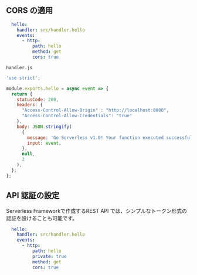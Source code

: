 ## CORS の適用

```yaml
  hello:
    handler: src/handler.hello
    events:
      - http:
          path: hello
          method: get
          cors: true
```


`handler.js`

```js
'use strict';

module.exports.hello = async event => {
  return {
    statusCode: 200,
    headers: {
      "Access-Control-Allow-Origin" : "http://localhost:8080",
      "Access-Control-Allow-Credentials": "true"
    },        
    body: JSON.stringify(
      {
        message: 'Go Serverless v1.0! Your function executed successfully!',
        input: event,
      },
      null,
      2
    ),
  };
};
```


## API 認証の設定

Serverless Frameworkで作成するREST API では、シンプルなトークン形式の認証を設けることも可能です。 

```yaml
  hello:
    handler: src/handler.hello
    events:
      - http:
          path: hello
          private: true
          method: get
          cors: true
```

